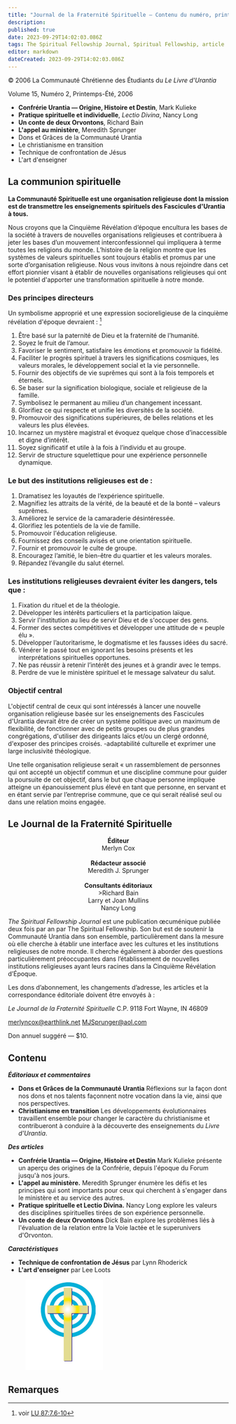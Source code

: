```yaml
---
title: "Journal de la Fraternité Spirituelle — Contenu du numéro, printemps 2006"
description: 
published: true
date: 2023-09-29T14:02:03.086Z
tags: The Spiritual Fellowship Journal, Spiritual Fellowship, article
editor: markdown
dateCreated: 2023-09-29T14:02:03.086Z
---
```


<p class="v-card v-sheet theme--light gray lighten-3 px-2">© 2006 La Communauté Chrétienne des Étudiants du <i>Le Livre d'Urantia</i></p>


Volume 15, Numéro 2, Printemps-Été, 2006

- **Confrérie Urantia — Origine, Histoire et Destin**, Mark Kulieke
- **Pratique spirituelle et individuelle**, _Lectio Divina_, Nancy Long
- **Un conte de deux Orvontons**, Richard Bain
- **L'appel au ministère**, Meredith Sprunger
- Dons et Grâces de la Communauté Urantia
- Le christianisme en transition
- Technique de confrontation de Jésus
- L'art d'enseigner

## La communion spirituelle

**La Communauté Spirituelle est une organisation religieuse dont la mission est de transmettre les enseignements spirituels des Fascicules d'Urantia à tous.**

Nous croyons que la Cinquième Révélation d’époque encultura les bases de la société à travers de nouvelles organisations religieuses et contribuera à jeter les bases d’un mouvement interconfessionnel qui impliquera à terme toutes les religions du monde. L’histoire de la religion montre que les systèmes de valeurs spirituelles sont toujours établis et promus par une sorte d’organisation religieuse. Nous vous invitons à nous rejoindre dans cet effort pionnier visant à établir de nouvelles organisations religieuses qui ont le potentiel d'apporter une transformation spirituelle à notre monde.

### Des principes directeurs

Un symbolisme approprié et une expression socioreligieuse de la cinquième révélation d'époque devraient : [^1]

1. Être basé sur la paternité de Dieu et la fraternité de l’humanité.
2. Soyez le fruit de l’amour.
3. Favoriser le sentiment, satisfaire les émotions et promouvoir la fidélité.
4. Faciliter le progrès spirituel à travers les significations cosmiques, les valeurs morales, le développement social et la vie personnelle.
5. Fournir des objectifs de vie suprêmes qui sont à la fois temporels et éternels.
6. Se baser sur la signification biologique, sociale et religieuse de la famille.
7. Symbolisez le permanent au milieu d’un changement incessant.
8. Glorifiez ce qui respecte et unifie les diversités de la société.
9. Promouvoir des significations supérieures, de belles relations et les valeurs les plus élevées.
10. Incarnez un mystère magistral et évoquez quelque chose d’inaccessible et digne d’intérêt.
11. Soyez significatif et utile à la fois à l’individu et au groupe.
12. Servir de structure squelettique pour une expérience personnelle dynamique.

### Le but des institutions religieuses est de :

1. Dramatisez les loyautés de l’expérience spirituelle.
2. Magnifiez les attraits de la vérité, de la beauté et de la bonté – valeurs suprêmes.
3. Améliorez le service de la camaraderie désintéressée.
4. Glorifiez les potentiels de la vie de famille.
5. Promouvoir l'éducation religieuse.
6. Fournissez des conseils avisés et une orientation spirituelle.
7. Fournir et promouvoir le culte de groupe.
8. Encouragez l’amitié, le bien-être du quartier et les valeurs morales.
9. Répandez l’évangile du salut éternel.

### Les institutions religieuses devraient éviter les dangers, tels que :

1. Fixation du rituel et de la théologie.
2. Développer les intérêts particuliers et la participation laïque.
3. Servir l'institution au lieu de servir Dieu et de s'occuper des gens.
4. Former des sectes compétitives et développer une attitude de « peuple élu ».
5. Développer l’autoritarisme, le dogmatisme et les fausses idées du sacré.
6. Vénérer le passé tout en ignorant les besoins présents et les interprétations spirituelles opportunes.
7. Ne pas réussir à retenir l’intérêt des jeunes et à grandir avec le temps.
8. Perdre de vue le ministère spirituel et le message salvateur du salut.

### Objectif central

L'objectif central de ceux qui sont intéressés à lancer une nouvelle organisation religieuse basée sur les enseignements des Fascicules d'Urantia devrait être de créer un système politique avec un maximum de flexibilité, de fonctionner avec de petits groupes ou de plus grandes congrégations, d'utiliser des dirigeants laïcs et/ou un clergé ordonné, d'exposer des principes croisés. -adaptabilité culturelle et exprimer une large inclusivité théologique.

Une telle organisation religieuse serait « un rassemblement de personnes qui ont accepté un objectif commun et une discipline commune pour guider la poursuite de cet objectif, dans le but que chaque personne impliquée atteigne un épanouissement plus élevé en tant que personne, en servant et en étant servie par l’entreprise commune, que ce qui serait réalisé seul ou dans une relation moins engagée.

## Le Journal de la Fraternité Spirituelle

<p style="text-align:center;">
<b>Éditeur</b><br>
Merlyn Cox<br>
<br>
<b>Rédacteur associé</b><br>
Meredith J. Sprunger<br>
<br>
<b>Consultants éditoriaux</b><br>
>Richard Bain<br>
Larry et Joan Mullins<br>
Nancy Long
</p>

_The Spiritual Fellowship Journal_ est une publication œcuménique publiée deux fois par an par The Spiritual Fellowship. Son but est de soutenir la Communauté Urantia dans son ensemble, particulièrement dans la mesure où elle cherche à établir une interface avec les cultures et les institutions religieuses de notre monde. Il cherche également à aborder des questions particulièrement préoccupantes dans l’établissement de nouvelles institutions religieuses ayant leurs racines dans la Cinquième Révélation d’Époque.

Les dons d’abonnement, les changements d’adresse, les articles et la correspondance éditoriale doivent être envoyés à :

_Le Journal de la Fraternité Spirituelle_
C.P. 9118
Fort Wayne, IN 46809

merlyncox@earthlink.net
MJSprunger@aol.com

Don annuel suggéré — $\$ 10$.

## Contenu

***Éditoriaux et commentaires***

- **Dons et Grâces de la Communauté Urantia**
	Réflexions sur la façon dont nos dons et nos talents façonnent notre vocation dans la vie, ainsi que nos perspectives.
- **Christianisme en transition**
	Les développements évolutionnaires travaillent ensemble pour changer le caractère du christianisme et contribueront à conduire à la découverte des enseignements du _Livre d'Urantia_.

***Des articles***

- **Confrérie Urantia — Origine, Histoire et Destin**
	Mark Kulieke présente un aperçu des origines de la Confrérie, depuis l'époque du Forum jusqu'à nos jours.
- **L'appel au ministère.**
	Meredith Sprunger énumère les défis et les principes qui sont importants pour ceux qui cherchent à s'engager dans le ministère et au service des autres.
- **Pratique spirituelle et Lectio Divina.**
	Nancy Long explore les valeurs des disciplines spirituelles tirées de son expérience personnelle.
- **Un conte de deux Orvontons**
	Dick Bain explore les problèmes liés à l'évaluation de la relation entre la Voie lactée et le superunivers d'Orvonton.

***Caractéristiques***

- **Technique de confrontation de Jésus** par Lynn Rhoderick
- **L'art d'enseigner** par Lee Loots


<figure id="Figure_1" class="image urantiapedia">
<img src="/image/article/Spiritual_Fellowship_Journal/Logo3.png">
</figure>



## Remarques


[^1]: voir [LU 87:7.6-10](/fr/The_Urantia_Book/87#p7_6)

[^2]: Robert K. Greenleaf, _Servant Leadership_, Paulist Press, New York, 1977, p. 237.